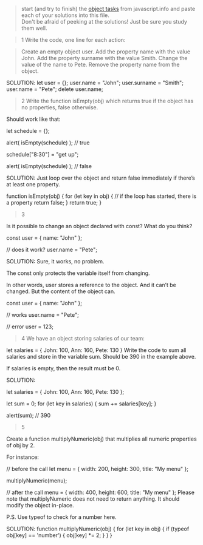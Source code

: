 > start (and try to finish) the [object tasks](https://javascript.info/object) from javascript.info and paste each of your solutions into this file.    
> Don't be afraid of peeking at the solutions!  Just be sure you study them well.

>1
Write the code, one line for each action:

>Create an empty object user.
>Add the property name with the value John.
>Add the property surname with the value Smith.
>Change the value of the name to Pete.
>Remove the property name from the object.

SOLUTION:
let user = {};
user.name = "John";
user.surname = "Smith";
user.name = "Pete";
delete user.name;

>2
Write the function isEmpty(obj) which returns true if the object has no properties, false otherwise.

Should work like that:

let schedule = {};

alert( isEmpty(schedule) ); // true

schedule["8:30"] = "get up";

alert( isEmpty(schedule) ); // false

SOLUTION:
Just loop over the object and return false immediately if there’s at least one property.

function isEmpty(obj) {
  for (let key in obj) {
    // if the loop has started, there is a property
    return false;
  }
  return true;
}

>3

Is it possible to change an object declared with const? What do you think?

const user = {
  name: "John"
};

// does it work?
user.name = "Pete";

SOLUTION:
Sure, it works, no problem.

The const only protects the variable itself from changing.

In other words, user stores a reference to the object. And it can’t be changed. But the content of the object can.

const user = {
  name: "John"
};

// works
user.name = "Pete";

// error
user = 123;

>4
We have an object storing salaries of our team:

let salaries = {
  John: 100,
  Ann: 160,
  Pete: 130
}
Write the code to sum all salaries and store in the variable sum. Should be 390 in the example above.

If salaries is empty, then the result must be 0.

SOLUTION:

let salaries = {
  John: 100,
  Ann: 160,
  Pete: 130
};

let sum = 0;
for (let key in salaries) {
  sum += salaries[key];
}

alert(sum); // 390

>5

Create a function multiplyNumeric(obj) that multiplies all numeric properties of obj by 2.

For instance:

// before the call
let menu = {
  width: 200,
  height: 300,
  title: "My menu"
};

multiplyNumeric(menu);

// after the call
menu = {
  width: 400,
  height: 600,
  title: "My menu"
};
Please note that multiplyNumeric does not need to return anything. It should modify the object in-place.

P.S. Use typeof to check for a number here.

SOLUTION:
function multiplyNumeric(obj) {
  for (let key in obj) {
    if (typeof obj[key] == 'number') {
      obj[key] *= 2;
    }
  }
}



